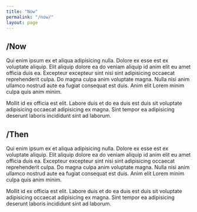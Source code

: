 ```yaml
---
title: "Now"
permalink: "/now/"
layout: page
---
```


## /Now

Qui enim ipsum ex et aliqua adipisicing nulla. Dolore ex esse est ex voluptate aliquip. Elit aliquip dolore ea do veniam aliquip id anim elit eu amet officia duis ea. Excepteur excepteur sint nisi sint adipisicing occaecat reprehenderit culpa. Do magna culpa anim voluptate magna. Nulla nisi anim ullamco nostrud aute ea fugiat consequat est duis. Anim elit Lorem minim culpa quis anim minim.

Mollit id ex officia est elit. Labore duis et do ea duis est duis sit voluptate adipisicing occaecat adipisicing ex magna. Sint tempor ea adipisicing deserunt laboris incididunt sint ad laborum.

## /Then

Qui enim ipsum ex et aliqua adipisicing nulla. Dolore ex esse est ex voluptate aliquip. Elit aliquip dolore ea do veniam aliquip id anim elit eu amet officia duis ea. Excepteur excepteur sint nisi sint adipisicing occaecat reprehenderit culpa. Do magna culpa anim voluptate magna. Nulla nisi anim ullamco nostrud aute ea fugiat consequat est duis. Anim elit Lorem minim culpa quis anim minim.

Mollit id ex officia est elit. Labore duis et do ea duis est duis sit voluptate adipisicing occaecat adipisicing ex magna. Sint tempor ea adipisicing deserunt laboris incididunt sint ad laborum.